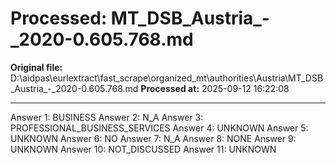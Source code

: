 # Processed: MT_DSB_Austria_-_2020-0.605.768.md

**Original file:** D:\aidpas\eurlextract\fast_scrape\organized_mt\authorities\Austria\MT_DSB_Austria_-_2020-0.605.768.md
**Processed at:** 2025-09-12 16:22:08

---

Answer 1: BUSINESS
Answer 2: N_A
Answer 3: PROFESSIONAL_BUSINESS_SERVICES
Answer 4: UNKNOWN
Answer 5: UNKNOWN
Answer 6: NO
Answer 7: N_A
Answer 8: NONE
Answer 9: UNKNOWN
Answer 10: NOT_DISCUSSED
Answer 11: UNKNOWN